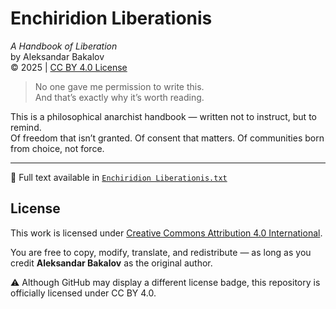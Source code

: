 # Enchiridion Liberationis

*A Handbook of Liberation*  
by Aleksandar Bakalov  
© 2025 | [CC BY 4.0 License](https://creativecommons.org/licenses/by/4.0/)

> No one gave me permission to write this.  
> And that’s exactly why it’s worth reading.

This is a philosophical anarchist handbook — written not to instruct, but to remind.  
Of freedom that isn’t granted. Of consent that matters. Of communities born from choice, not force.

---

📖 Full text available in [`Enchiridion Liberationis.txt`](./enchiridion-liberationis.txt)

## License

This work is licensed under [Creative Commons Attribution 4.0 International](https://creativecommons.org/licenses/by/4.0/).

You are free to copy, modify, translate, and redistribute — as long as you credit **Aleksandar Bakalov** as the original author.

⚠ Although GitHub may display a different license badge, this repository is officially licensed under CC BY 4.0.
